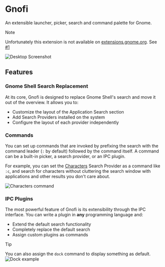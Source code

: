 # Gnofi

An extensible launcher, picker, search and command palette for Gnome.

> [!NOTE]
>
> Unfortunately this extension is not available on
> [extensions.gnome.org](https://extensions.gnome.org/). See
> [#1](https://github.com/Aylur/gnofi-gnome-extension/issues/1)

![Desktop Screenshot](https://github.com/user-attachments/assets/b444c452-1eb2-4735-94ff-eb3fbf877132)

## Features

### Gnome Shell Search Replacement

At its core, Gnofi is designed to replace Gnome Shell's search and move it out
of the overview. It allows you to:

- Customize the layout of the Application Search section
- Add Search Providers installed on the system
- Configure the layout of each provider independently

### Commands

You can set up commands that are invoked by prefixing the search with the
command leader (`:` by default) followed by the command itself. A command can be
a built-in picker, a search provider, or an IPC plugin.

For example, you can set the [Characters](https://apps.gnome.org/Characters/)
Search Provider as a command like `:c`, and search for characters without
cluttering the search window with applications and other results you don't care
about.

![Characters command](https://github.com/user-attachments/assets/c4ed70f7-c93b-45f8-bbe6-138b71c6a5f4)

### IPC Plugins

The most powerful feature of Gnofi is its extensibility through the IPC
interface. You can write a plugin in **any** programming language and:

- Extend the default search functionality
- Completely replace the default search
- Assign custom plugins as commands

> [!TIP]
>
> You can also assign the `dock` command to display something as default.
> ![Dock example](https://github.com/user-attachments/assets/684382ee-b039-4b6e-8312-f56114ddac7c)
